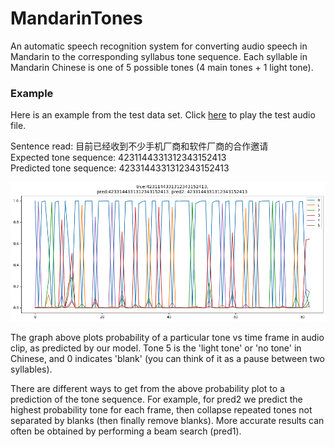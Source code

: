 # MandarinTones
An automatic speech recognition system for converting audio speech in Mandarin to the corresponding syllabus tone sequence. Each syllable in Mandarin Chinese is one of 5 possible tones (4 main tones + 1 light tone). 

### Example
Here is an example from the test data set. Click [here](/SSB11350366.wav) to play the test audio file.
<p>Sentence read: 目前已经收到不少手机厂商和软件厂商的合作邀请
<br>Expected tone sequence:  4231144331312343152413
<br>Predicted tone sequence: 4233144331312343152413

<p align="center">
  <img src="tone_probabilities.png?raw=true"/>
</p>

The graph above plots probability of a particular tone vs time frame in audio clip, as predicted by our model. Tone 5 is the 'light tone' or 'no tone' in Chinese, and 0 indicates 'blank' (you can think of it as a pause between two syllables).

There are different ways to get from the above probability plot to a prediction of the tone sequence. For example, for pred2 we predict the highest probability tone for each frame, then collapse repeated tones not separated by blanks (then finally remove blanks). More accurate results can often be obtained by performing a beam search (pred1).
